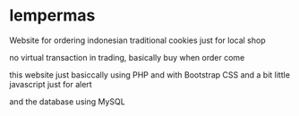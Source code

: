 # lempermas
Website for ordering indonesian traditional cookies just for local shop

no virtual transaction in trading, basically buy when order come

this website just basiccally using PHP and with Bootstrap CSS and a bit little javascript just for alert

and the database using MySQL
